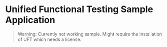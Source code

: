 # Unified Functional Testing Sample Application

> Warning: Currently not working sample. Might require the installation of UFT which needs a license.